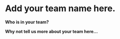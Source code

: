# Add your team name here.


**Who is in your team?**




**Why not tell us more about your team here...**
